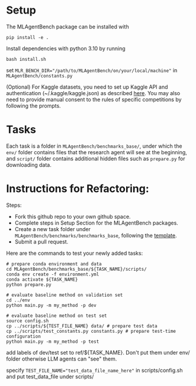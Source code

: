 # Setup

The MLAgentBench package can be installed with
```
pip install -e .
```

Install dependencies with python 3.10 by running 
```
bash install.sh
```

set `MLR_BENCH_DIR="/path/to/MLAgentBench/on/your/local/machine"` in `MLAgentBench/constants.py`

(Optional) For Kaggle datasets, you need to set up Kaggle API and authentication (~/.kaggle/kaggle.json) as described [here](https://www.kaggle.com/docs/api). You may also need to provide manual consent to the rules of specific competitions by following the prompts. 

# Tasks

Each task is a folder in `MLAgentBench/benchmarks_base/`, under which the `env/` folder contains files that the research agent will see at the beginning, and `script/` folder contains additional hidden files such as `prepare.py` for downloading data.

# Instructions for Refactoring:

Steps:
- Fork this github repo to your own github space.
- Complete steps in Setup Section for the MLAgentBench packages.
- Create a new task folder under `MLAgentBench/benchmarks/benchmarks_base`, following the [template](https://github.com/yunx-z/MLAgentBench/tree/main/MLAgentBench/benchmarks_base/base-competition). 
- Submit a pull request.

Here are the commands to test your newly added tasks:
```
# prepare conda environment and data
cd MLAgentBench/benchmarks_base/${TASK_NAME}/scripts/
conda env create -f environment.yml
conda activate ${TASK_NAME}
python prepare.py

# evaluate baseline method on validation set
cd ../env
python main.py -m my_method -p dev

# evaluate baseline method on test set
source config.sh
cp ../scripts/${TEST_FILE_NAME} data/ # prepare test data
cp ../scripts/test_constants.py constants.py # prepare test-time configuration
python main.py -m my_method -p test
```

add labels of dev/test set to ref/${TASK_NAME}. Don't put them under env/ folder otherwise LLM agents can "see" them.

specify `TEST_FILE_NAME="test_data_file_name_here"` in scripts/config.sh and put test_data_file under scripts/

